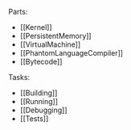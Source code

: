 Parts:
* [[Kernel]]
* [[PersistentMemory]]
* [[VirtualMachine]]
* [[PhantomLanguageCompiler]]
* [[Bytecode]]

Tasks:
* [[Building]]
* [[Running]]
* [[Debugging]]
* [[Tests]]
